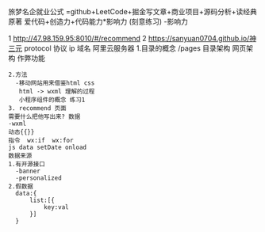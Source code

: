 旅梦名企就业公式 =github+LeetCode+掘金写文章+商业项目+源码分析+读经典原著
   爱代码+创造力+代码能力*影响力 (刻意练习)
 -影响力

 1 http://47.98.159.95:8010/#/recommend
 2 https://sanyuan0704.github.io/神三元
   protocol 协议
   ip  域名  阿里云服务器
   1.目录的概念
     /pages
     目录架构
     网页架构
     作弊功能
    

    2.方法
      -移动网站用来借鉴html css
       html -> wxml 理解的过程
       小程序组件的概念 练习1
    3. recommend 页面
    需要什么把他写出来? 数据
    -wxml
    动态{{}}
    指令  wx:if  wx:for
    js data setDate onload
    数据来源
    1.有开源接口
      -banner
      -personalized
    2.假数据
      data:{
          list:[{
              key:val
          }]
      }